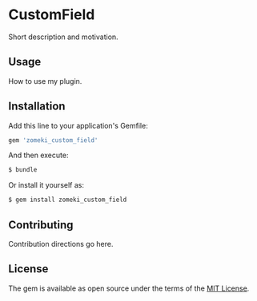 # CustomField
Short description and motivation.

## Usage
How to use my plugin.

## Installation
Add this line to your application's Gemfile:

```ruby
gem 'zomeki_custom_field'
```

And then execute:
```bash
$ bundle
```

Or install it yourself as:
```bash
$ gem install zomeki_custom_field
```

## Contributing
Contribution directions go here.

## License
The gem is available as open source under the terms of the [MIT License](http://opensource.org/licenses/MIT).
